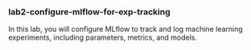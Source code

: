 ### lab2-configure-mlflow-for-exp-tracking
In this lab, you will configure MLflow to track and log machine learning experiments, including parameters, metrics, and models.
